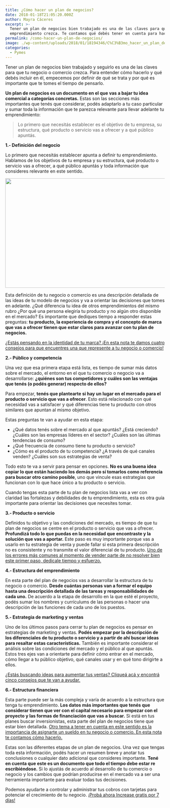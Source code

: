 ```yaml
---
title: ¿Cómo hacer un plan de negocios?
date: 2018-01-18T21:05:20.000Z
author: Mayra Cáceres
excerpt: >-
  Tener un plan de negocios bien trabajado es una de las claves para que tu
  emprendimiento crezca. Te contamos qué debés tener en cuenta para hacerlo
permalink: /como-hacer-un-plan-de-negocios/
image: ./wp-content/uploads/2018/01/18194346/C%C3%B3mo_hacer_un_plan_de_negocios.png
categories:
  - Pymes
---
```

Tener un plan de negocios bien trabajado y seguirlo es una de las claves para que tu negocio o comercio crezca. Para entender cómo hacerlo y qué debés incluir en él, empecemos por definir de qué se trata y por qué es importante que te tomes el tiempo de pensarlo.

**Un plan de negocios es un documento en el que vas a bajar tu idea comercial a categorías concretas.** Estas son las secciones más importantes que tenés que considerar, podés adaptarlo a tu caso particular y sumar toda la información que te parezca relevante para llevar adelante tu emprendimiento:

> Lo primero que necesitás establecer es el objetivo de tu empresa, su estructura, qué producto o servicio vas a ofrecer y a qué público apuntás.

**1.- Definición del negocio**

Lo primero que necesitás establecer apunta a definir tu emprendimiento. Hablamos de los objetivos de tu empresa y su estructura, qué producto o servicio vas a ofrecer, a qué público apuntás y toda información que consideres relevante en este sentido.

[<img class="aligncenter wp-image-2937 size-full" src="https://d1nzec96y7u1ro.cloudfront.net/wp-content/uploads/2018/02/04133256/Banner.png" alt="" width="1001" height="345" srcset="https://d1nzec96y7u1ro.cloudfront.net/wp-content/uploads/2018/02/04133256/Banner.png 1001w, https://d1nzec96y7u1ro.cloudfront.net/wp-content/uploads/2018/02/04133256/Banner-300x103.png 300w, https://d1nzec96y7u1ro.cloudfront.net/wp-content/uploads/2018/02/04133256/Banner-768x265.png 768w" sizes="(max-width: 1001px) 100vw, 1001px" />](https://goo.gl/yr8dhS)

Esta definición de tu negocio o comercio es una descripción detallada de las ideas de tu modelo de negocios y va a orientar las decisiones que tomes en adelante. ¿Qué diferencia tu idea de otros emprendimientos del mismo rubro ¿Por qué una persona elegiría tu producto y no algún otro disponible en el mercado? Es importante que dediques tiempo a responder estas preguntas: **tu producto, la experiencia de compra y el concepto de marca que vas a ofrecer tienen que estar claros para avanzar con tu plan de negocios.**

[¿Estás pensando en la identidad de tu marca? ¡En esta nota te damos cuatro consejos para que encuentres una que represente a tu negocio o comercio!](https://increasecard.com/4-tips-para-crear-la-identidad-de-marca-de-tu-comercio/)

**2.- Público y competencia**

Una vez que esa primera etapa está lista, es tiempo de sumar más datos sobre el mercado, el entorno en el que tu comercio o negocio va a desarrollarse: **¿quiénes son tus competidores y cuáles son las ventajas que tenés (o podés generar) respecto de ellos?**

Para empezar, **tenés que plantearte si hay un lugar en el mercado para el producto o servicio que vas a ofrecer**. Esto está relacionado con qué necesidad vas a satisfacer y qué diferencias tiene tu producto con otros similares que apuntan al mismo objetivo.

Estas preguntas te van a ayudar en esta etapa:

  * ¿Qué datos tenés sobre el mercado al que apuntás? ¿Está creciendo? ¿Cuáles son las empresas líderes en el sector? ¿Cuáles son las últimas tendencias de consumo?
  * ¿Qué frecuencia de consumo tiene tu producto o servicio?
  * ¿Cómo es el producto de tu competencia? ¿A través de qué canales venden? ¿Cuáles son sus estrategias de venta?

Todo esto te va a servir para pensar en opciones. **No es una buena idea copiar lo que están haciendo los demás pero sí tomarlos como referencia para buscar otro camino posible**, uno que vincule esas estrategias que funcionan con lo que hace único a tu producto o servicio.

Cuando tengas esta parte de tu plan de negocios lista vas a ver con claridad las fortalezas y debilidades de tu emprendimiento, esta es otra guía importante para orientar las decisiones que necesites tomar.

**3.- Producto o servicio**

Definidos tu objetivo y las condiciones del mercado, es tiempo de que tu plan de negocios se centre en el producto o servicio que vas a ofrecer. **Profundizá todo lo que puedas en la necesidad que encontraste y la solución que vas a aportar.** Este paso es muy importante porque vas a usarlo en tu estrategia de venta y puede fallar si esta primera descripción no es consistente y no transmite el valor diferencial de tu producto. [Uno de los errores más comunes al momento de vender parte de no resolver bien este primer paso, dedicale tiempo y esfuerzo.](https://www.increasecard.com/como-evitar-los-errores-mas-comunes-en-una-venta/)

**4.- Estructura del emprendimiento**

En esta parte del plan de negocios vas a desarrollar la estructura de tu negocio o comercio. **Desde cuántas personas van a formar el equipo hasta una descripción detallada de las tareas y responsabilidades de cada uno.** De acuerdo a la etapa de desarrollo en la que esté el proyecto, podés sumar los nombres y currículums de las personas o hacer una descripción de las funciones de cada uno de los puestos.

**5.- Estrategia de marketing y ventas**

Uno de los últimos pasos para cerrar tu plan de negocios es pensar en estrategias de marketing y ventas. **Podés empezar por la descripción de los diferenciales de tu producto o servicio y a partir de ahí buscar ideas para resaltar estas características.** También es importante considerar el análisis sobre las condiciones del mercado y el público al que apuntás. Estos tres ejes van a orientarte para definir cómo entrar en el mercado, cómo llegar a tu público objetivo, qué canales usar y en qué tono dirigirte a ellos.

[¿Estás buscando ideas para aumentar tus ventas? Cliqueá acá y encontrá cinco consejos que te van a ayudar.](https://www.increasecard.com/aumenta-las-ventas-en-tu-comercio-con-estos-consejos/)

**6.- Estructura financiera**

Esta parte puede ser la más compleja y varía de acuerdo a la estructura que tenga tu emprendimiento. **Los datos más importantes que tenés que considerar tienen que ver con el capital necesario para empezar con el proyecto y las formas de financiación que vas a buscar.** Si está en tus planes buscar inversionistas, esta parte del plan de negocios tiene que estar bien detallada. [Otro tema a tener en cuenta en este sentido es la importancia de asignarte un sueldo en tu negocio o comercio. En esta nota te contamos cómo hacerlo.](https://www.increasecard.com/asignarte-un-sueldo-en-tu-negocio-o-empresa-es-fundamental-te-contamos-como-hacerlo-en-tres-simples-pasos/)

Estas son las diferentes etapas de un plan de negocios. Una vez que tengas toda esta información, podés hacer un resumen breve y anotar tus conclusiones o cualquier dato adicional que consideres importante. **Tené en cuenta que este es un documento que todo el tiempo debe estar re escribiéndose.** Si lo ajustás de acuerdo al desarrollo de tu comercio o negocio y los cambios que podrían producirse en el mercado va a ser una herramienta importante para evaluar todas tus decisiones.

Podemos ayudarte a controlar y administrar tus cobros con tarjetas para potenciar el crecimiento de tu negocio. [¡Probá ahora Increase gratis por 7 días!](https://goo.gl/yr8dhS)

